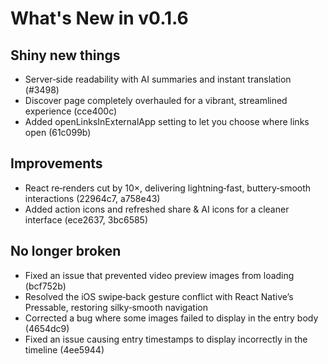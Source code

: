 # What's New in v0.1.6

## Shiny new things

- Server‑side readability with AI summaries and instant translation (#3498)
- Discover page completely overhauled for a vibrant, streamlined experience (cce400c)
- Added openLinksInExternalApp setting to let you choose where links open (61c099b)

## Improvements

- React re‑renders cut by 10×, delivering lightning‑fast, buttery‑smooth interactions (22964c7, a758e43)
- Added action icons and refreshed share & AI icons for a cleaner interface (ece2637, 3bc6585)

## No longer broken

- Fixed an issue that prevented video preview images from loading (bcf752b)
- Resolved the iOS swipe‑back gesture conflict with React Native’s Pressable, restoring silky‑smooth navigation
- Corrected a bug where some images failed to display in the entry body (4654dc9)
- Fixed an issue causing entry timestamps to display incorrectly in the timeline (4ee5944)
